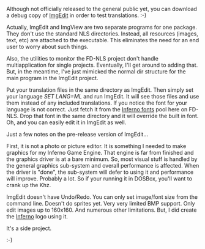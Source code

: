 Although not officially released to the general public yet, you can download
a debug copy of [ImgEdit](https://fd.lod.bz/Members-Only/imgedit-211014.zip) in
order to test translations. :-)

Actually, ImgEdit and ImgView are two separate programs for one package.  They
don't use the standard NLS directories. Instead, all resources (images, text,
etc) are attached to the executable. This eliminates the need for an end user
to worry about such things.

Also, the utilities to monitor the FD-NLS project don't handle multiapplication
for single projects. Eventually, I'll get around to adding that. But, in the
meantime, I've just mimicked the normal dir structure for the main program
in the ImgEdit project.

Put your translation files in the same directory as ImgEdit. Then simply set
your language *SET LANG=ML* and run ImgEdit. It will see those files and
use them instead of any included translations. If you notice the font for your
language is not correct. Just fetch it from the
[Inferno fonts](https://github.com/shidel/fd-nls/tree/master/inferno/fonts)
pool here on FD-NLS. Drop that font in the same directory and it will override
the built in font. Oh, and you can easily edit it in ImgEdit as well.

Just a few notes on the pre-release version of ImgEdit...

First, it is not a photo or picture editor. It is something I needed to make
graphics for my Inferno Game Engine. That engine is far from finished and the
graphics driver is at a bare minimum. So, most visual stuff is handled by the
general graphics sub-system and overall performance is affected. When the
driver is "done", the sub-system will defer to using it and performance will
improve. Probably a lot. So if your running it in DOSBox, you'll want to
crank up the Khz.

ImgEdit doesn't have Undo/Redo. You can only set image/font size from the
command line. Doesn't do sprites yet. Very very limited BMP support. Only edit
images up to 160x160. And numerous other limitations.  But, I did create the
[Inferno](https://gitlab.com/DOSx86/inferno) logo using it.

It's a side project.

:-)

